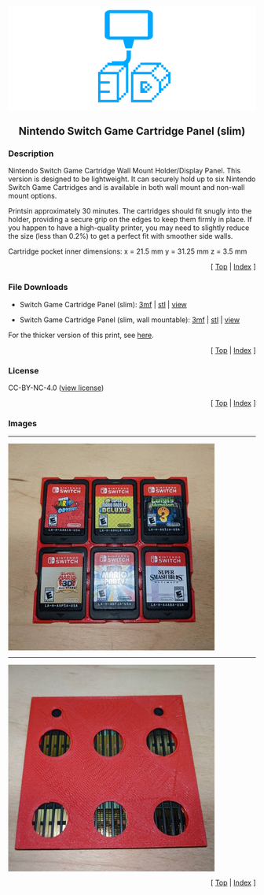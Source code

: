<a name="top"></a>

<div align="center">
  <img align="center" src="../.github/images/3d.png" />
  <h2 align="center">Nintendo Switch Game Cartridge Panel (slim)</h2>
</div>

### Description

Nintendo Switch Game Cartridge Wall Mount Holder/Display Panel. This version is designed to be lightweight. It can securely hold up to six Nintendo Switch Game Cartridges and is available in both wall mount and non-wall mount options.

Printsin approximately 30 minutes. The cartridges should fit snugly into the holder, providing a secure grip on the edges to keep them firmly in place. If you happen to have a high-quality printer, you may need to slightly reduce the size (less than 0.2%) to get a perfect fit with smoother side walls.

Cartridge pocket inner dimensions:
x = 21.5 mm
y = 31.25 mm
z = 3.5 mm

<p align="right">[ <a href="#top">Top</a> | <a href="../README.md">Index</a> ]</p>

### File Downloads

- Switch Game Cartridge Panel (slim): [3mf][download-3mf] | [stl][download-stl] | [view][view-stl]

- Switch Game Cartridge Panel (slim, wall mountable): [3mf][download-wall-mount-3mf] | [stl][download-wall-mount-stl] | [view][view-wall-mount-stl]

For the thicker version of this print, see [here][link-switch-game-cartridge-panel].

<p align="right">[ <a href="#top">Top</a> | <a href="../README.md">Index</a> ]</p>

### License

CC-BY-NC-4.0 ([view license][link-license])

<p align="right">[ <a href="#top">Top</a> | <a href="../README.md">Index</a> ]</p>

### Images

---

<img align="center" src="images/preview_01.png" />

---

<img align="center" src="images/preview_02.png" />

<p align="right">[ <a href="#top">Top</a> | <a href="../README.md">Index</a> ]</p>

<!-- LINKS -->

[link-license]: https://github.com/CodyTolene/3D-Printing/blob/main/Switch%20Game%20Cartridge%20Panel%20(slim)/LICENSE.md
[link-switch-game-cartridge-panel]: https://github.com/CodyTolene/3D-Printing/tree/main/Switch%20Game%20Cartridge%20Panel

<!-- DOWNLOADS: SET 1 -->

[download-3mf]: https://github.com/CodyTolene/3D-Printing/raw/main/Switch%20Game%20Cartridge%20Panel%20(slim)/Switch%20Game%20Cartridge%20Panel%20(slim).3mf
[download-stl]: https://github.com/CodyTolene/3D-Printing/raw/main/Switch%20Game%20Cartridge%20Panel%20(slim)/Switch%20Game%20Cartridge%20Panel%20(slim).stl
[view-stl]: https://github.com/CodyTolene/3D-Printing/blob/main/Switch%20Game%20Cartridge%20Panel%20(slim)/Switch%20Game%20Cartridge%20Panel%20(slim).stl

<!-- DOWNLOADS: SET 1 -->

[download-wall-mount-3mf]: https://github.com/CodyTolene/3D-Printing/raw/main/Switch%20Game%20Cartridge%20Panel%20(slim)/Switch%20Game%20Cartridge%20Panel%20(slim)%20Wall%20Mount.3mf
[download-wall-mount-stl]: https://github.com/CodyTolene/3D-Printing/raw/main/Switch%20Game%20Cartridge%20Panel%20(slim)/Switch%20Game%20Cartridge%20Panel%20(slim)%20Wall%20Mount.stl
[view-wall-mount-stl]: https://github.com/CodyTolene/3D-Printing/blob/main/Switch%20Game%20Cartridge%20Panel%20(slim)/Switch%20Game%20Cartridge%20Panel%20(slim)%20Wall%20Mount.stl
